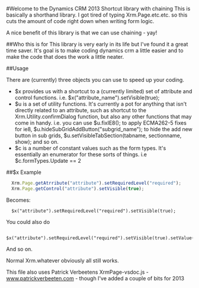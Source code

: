 #Welcome to the Dynamics CRM 2013 Shortcut library with chaining
This is basically a shorthand library. I got tired of typing Xrm.Page.etc.etc. so this cuts the amount of code right down when writing form logic.

A nice benefit of this library is that we can use chaining - yay!

##Who this is for
This library is very early in its life but I've found it a great time saver. It's goal is to make coding dynamics crm a little easier and to make the code that does the work a little neater.

##Usage

There are (currently) three objects you can use to speed up your coding.

* $x provides us with a shortcut to a (currently limited) set of attribute and control functions. i.e. $x("attribute_name").setVisible(true);
* $u is a set of utility functions. It's currently a pot for anything that isn't directly related to an attribute, such as shortcut to the Xrm.Utility.confirmDialog function, but also any other functions that may come in handy. i.e. you can use $u.fixIE8(); to apply ECMA262-5 fixes for ie8, $u.hideSubGridAddButton("subgrid_name"); to hide the add new button in sub grids, $u.setVisibleTabSection(tabname, sectionname, show); and so on.
* $c is a number of constant values such as the form types. It's essentially an enumerator for these sorts of things. i.e $c.formTypes.Update == 2

##$x Example

```JavaScript
  Xrm.Page.getAtrribute("attribute").setRequiredLevel("required");
  Xrm.Page.getControl("attribute").setVisible(true);
```
Becomes:
```
  $x("attribute").setRequiredLevel("required").setVisible(true);
```
You could also do
```
  $x("attribute").setRequiredLevel("required").setVisible(true).setValue(value);
```
And so on.

Normal Xrm.whatever obviously all still works.

This file also uses Patrick Verbeetens XrmPage-vsdoc.js - www.patrickverbeeten.com - though I've added a couple of bits for 2013
